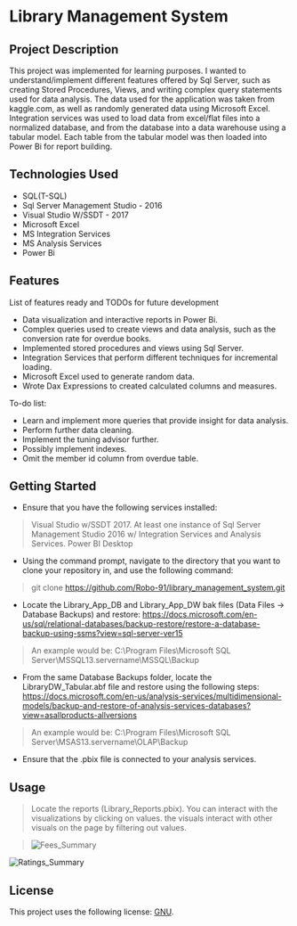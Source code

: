 # Library Management System

## Project Description

This project was implemented for learning purposes. I wanted to understand/implement different features offered by Sql Server, such as creating Stored Procedures, Views, and writing complex query statements used for data analysis. The data used for the application was taken from kaggle.com, as well as randomly generated data using Microsoft Excel. Integration services was used to load data from excel/flat files into a normalized database, and from the database into a data warehouse using a tabular model. Each table from the tabular model was then loaded into Power Bi for report building.

## Technologies Used

* SQL(T-SQL)
* Sql Server Management Studio - 2016
* Visual Studio W/SSDT - 2017
* Microsoft Excel
* MS Integration Services
* MS Analysis Services
* Power Bi

## Features

List of features ready and TODOs for future development
* Data visualization and interactive reports in Power Bi.
* Complex queries used to create views and data analysis, such as the conversion rate for overdue books.
* Implemented stored procedures and views using Sql Server.
* Integration Services that perform different techniques for incremental loading.
* Microsoft Excel used to generate random data.
* Wrote Dax Expressions to created calculated columns and measures.

To-do list:
* Learn and implement more queries that provide insight for data analysis.
* Perform further data cleaning.
* Implement the tuning advisor further.
* Possibly implement indexes.
* Omit the member id column from overdue table.

## Getting Started
   
* Ensure that you have the following services installed:
> Visual Studio w/SSDT 2017.
> At least one instance of Sql Server Management Studio 2016 w/ Integration Services and Analysis Services.
> Power BI Desktop

* Using the command prompt, navigate to the directory that you want to clone your repository in, and use the following command:

> git clone https://github.com/Robo-91/library_management_system.git

* Locate the Library_App_DB and Library_App_DW bak files (Data Files -> Database Backups) and restore:
https://docs.microsoft.com/en-us/sql/relational-databases/backup-restore/restore-a-database-backup-using-ssms?view=sql-server-ver15
>An example would be: C:\Program Files\Microsoft SQL Server\MSSQL13.servername\MSSQL\Backup

* From the same Database Backups folder, locate the LibraryDW_Tabular.abf file and restore using the following steps:
 https://docs.microsoft.com/en-us/analysis-services/multidimensional-models/backup-and-restore-of-analysis-services-databases?view=asallproducts-allversions
>An example would be:  C:\Program Files\Microsoft SQL Server\MSAS13.servername\OLAP\Backup

* Ensure that the .pbix file is connected to your analysis services.

## Usage

> Locate the reports (Library_Reports.pbix). You can interact with the visualizations by clicking on values. the visuals interact with other visuals on the page by filtering out values.

> ![Fees_Summary](https://user-images.githubusercontent.com/59587505/118867770-0f438880-b8a9-11eb-9978-389cf3ec5eb0.PNG)

![Ratings_Summary](https://user-images.githubusercontent.com/59587505/118867825-1bc7e100-b8a9-11eb-9294-4c354e17e60f.PNG)


## License

This project uses the following license: [GNU](https://www.gnu.org/licenses/gpl-3.0.en.html).
